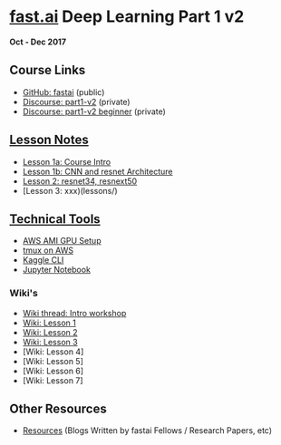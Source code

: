 # [fast.ai](http://www.fast.ai) Deep Learning Part 1 v2
**Oct - Dec 2017**  

## Course Links
* [GitHub: fastai](https://github.com/fastai/fastai) (public)
* [Discourse:  part1-v2](http://forums.fast.ai/c/part1-v2) (private)
* [Discourse:  part1-v2 beginner](http://forums.fast.ai/c/part1v2-beg) (private)


## [Lesson Notes](lessons/) 
* [Lesson 1a: Course Intro](lessons/lesson_1a_course_intro.md)
* [Lesson 1b: CNN and resnet Architecture](lessons/lesson_1b_cnn_tools.md)
* [Lesson 2: resnet34, resnext50](lesson_2_resnet34_resnext50.md)
* [Lesson 3: xxx)(lessons/)


## [Technical Tools](tools/)
* [AWS AMI GPU Setup](tools/aws_ami_gpu_setup.md)  
* [tmux on AWS](tools/tmux.md)
* [Kaggle CLI](tools/kaggle_cli.md)
* [Jupyter Notebook](tools/jupyter_notebook.md)

### Wiki's
* [Wiki thread: Intro workshop](http://forums.fast.ai/t/wiki-thread-intro-workshop/6537)
* [Wiki: Lesson 1](http://forums.fast.ai/t/wiki-lesson-1/7011)
* [Wiki: Lesson 2](http://forums.fast.ai/t/wiki-lesson-2/7452)
* [Wiki: Lesson 3](http://forums.fast.ai/t/wiki-lesson-3/7809)
* [Wiki: Lesson 4]
* [Wiki: Lesson 5]
* [Wiki: Lesson 6]
* [Wiki: Lesson 7]


## Other Resources
* [Resources](resources.md) (Blogs Written by fastai Fellows / Research Papers, etc)

